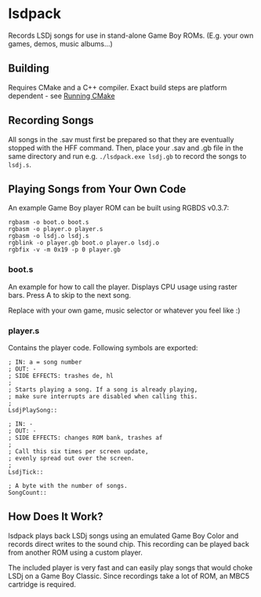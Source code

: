 # lsdpack

Records LSDj songs for use in stand-alone Game Boy ROMs. (E.g. your own games, demos, music albums...)

## Building

Requires CMake and a C++ compiler. Exact build steps are platform dependent - see [Running CMake](https://cmake.org/runningcmake/)

## Recording Songs

All songs in the .sav must first be prepared so that they are eventually stopped with the HFF command. Then, place your .sav and .gb file in the same directory and run e.g. `./lsdpack.exe lsdj.gb` to record the songs to `lsdj.s`.

## Playing Songs from Your Own Code

An example Game Boy player ROM can be built using RGBDS v0.3.7:

    rgbasm -o boot.o boot.s
    rgbasm -o player.o player.s
    rgbasm -o lsdj.o lsdj.s
    rgblink -o player.gb boot.o player.o lsdj.o
    rgbfix -v -m 0x19 -p 0 player.gb

### boot.s

An example for how to call the player. Displays CPU usage
using raster bars. Press A to skip to the next song.

Replace with your own game, music selector or whatever
you feel like :)

### player.s

Contains the player code. Following symbols are exported:

    ; IN: a = song number
    ; OUT: -
    ; SIDE EFFECTS: trashes de, hl
    ;
    ; Starts playing a song. If a song is already playing,
    ; make sure interrupts are disabled when calling this.
    ;
    LsdjPlaySong::

    ; IN: -
    ; OUT: -
    ; SIDE EFFECTS: changes ROM bank, trashes af
    ;
    ; Call this six times per screen update,
    ; evenly spread out over the screen.
    ;
    LsdjTick::

    ; A byte with the number of songs.
    SongCount::

## How Does It Work?

lsdpack plays back LSDj songs using an emulated Game Boy Color and records direct writes to the sound chip. This recording can be played back from another ROM using a custom player.

The included player is very fast and can easily play songs that would choke LSDj on a Game Boy Classic. Since recordings take a lot of ROM, an MBC5 cartridge is required.
